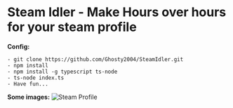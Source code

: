 # Steam Idler - Make Hours over hours for your steam profile

**Config:**

```
- git clone https://github.com/Ghosty2004/SteamIdler.git
- npm install
- npm install -g typescript ts-node
- ts-node index.ts
- Have fun...
```

**Some images:**
![Steam Profile](https://i.imgur.com/nfRjlDG.png)